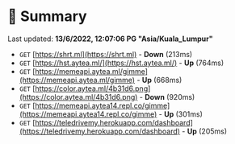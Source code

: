 # 📖 Summary
Last updated: **13/6/2022, 12:07:06 PG "Asia/Kuala_Lumpur"**

- `GET` [https://shrt.ml](https://shrt.ml) - **Down** (213ms)
- `GET` [https://hst.aytea.ml/](https://hst.aytea.ml/) - **Up** (764ms)
- `GET` [https://memeapi.aytea.ml/gimme](https://memeapi.aytea.ml/gimme) - **Up** (668ms)
- `GET` [https://color.aytea.ml/4b31d6.png](https://color.aytea.ml/4b31d6.png) - **Down** (920ms)
- `GET` [https://memeapi.aytea14.repl.co/gimme](https://memeapi.aytea14.repl.co/gimme) - **Up** (301ms)
- `GET` [https://teledrivemy.herokuapp.com/dashboard](https://teledrivemy.herokuapp.com/dashboard) - **Up** (205ms)
